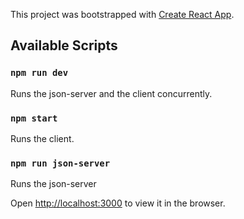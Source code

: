 This project was bootstrapped with [Create React App](https://github.com/facebook/create-react-app).

## Available Scripts

### `npm run dev`

Runs the json-server and the client concurrently.

### `npm start`

Runs the client.

### `npm run json-server`

Runs the json-server

Open [http://localhost:3000](http://localhost:3000) to view it in the browser.
